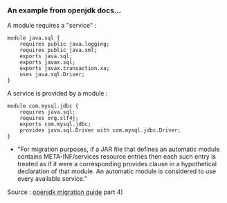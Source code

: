 ### An example from openjdk docs...

A module requires a "service" : 

```
module java.sql {
    requires public java.logging;
    requires public java.xml;
    exports java.sql;
    exports javax.sql;
    exports javax.transaction.xa;
    uses java.sql.Driver;
}
```

A service is provided by a module :

```
module com.mysql.jdbc {
    requires java.sql;
    requires org.slf4j;
    exports com.mysql.jdbc;
    provides java.sql.Driver with com.mysql.jdbc.Driver;
}
```

* "For migration purposes, if a JAR file that defines an automatic module contains META-INF/services resource entries then each such entry is treated as if it were a corresponding provides clause in a hypothetical declaration of that module. An automatic module is considered to use every available service."


Source : [openjdk migration guide](https://openjdk.java.net/projects/jigsaw/spec/sotms/#compatibility--migration) part 4)


